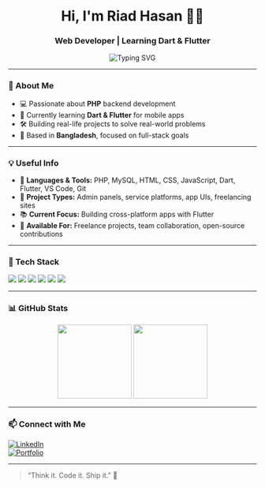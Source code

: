 <h1 align="center">Hi, I'm Riad Hasan 👨‍💻</h1>
<h3 align="center">Web Developer | Learning Dart & Flutter </h3>

<p align="center">
  <img src="https://readme-typing-svg.demolab.com?font=Fira+Code&size=20&pause=1000&center=true&vCenter=true&width=420&lines=I+build+websites+with+PHP.;Exploring+Dart+%26+Flutter+for+Apps.;Code.+Create.+Repeat." alt="Typing SVG" />
</p>

---

### 🚀 About Me

- 💻 Passionate about **PHP** backend development  
- 📱 Currently learning **Dart & Flutter** for mobile apps  
- 🛠 Building real-life projects to solve real-world problems  
- 📍 Based in **Bangladesh**, focused on full-stack goals

---

### 💡 Useful Info

- 🔧 **Languages & Tools:** PHP, MySQL, HTML, CSS, JavaScript, Dart, Flutter, VS Code, Git
- 📂 **Project Types:** Admin panels, service platforms, app UIs, freelancing sites
- 📚 **Current Focus:** Building cross-platform apps with Flutter
- 🤝 **Available For:** Freelance projects, team collaboration, open-source contributions

---

### 🧰 Tech Stack

<p>
  <img src="https://img.shields.io/badge/PHP-777BB4?style=for-the-badge&logo=php&logoColor=white"/>
  <img src="https://img.shields.io/badge/Dart-0175C2?style=for-the-badge&logo=dart&logoColor=white"/>
  <img src="https://img.shields.io/badge/Flutter-02569B?style=for-the-badge&logo=flutter&logoColor=white"/>
  <img src="https://img.shields.io/badge/MySQL-00758F?style=for-the-badge&logo=mysql&logoColor=white"/>
  <img src="https://img.shields.io/badge/HTML5-E34F26?style=for-the-badge&logo=html5&logoColor=white"/>
  <img src="https://img.shields.io/badge/CSS3-264DE4?style=for-the-badge&logo=css3&logoColor=white"/>
</p>

---

### 📊 GitHub Stats

<p align="center">
  <img src="https://github-readme-stats.vercel.app/api?username=riadhasan15&show_icons=true&theme=tokyonight" height="150"/>
  <img src="https://github-readme-streak-stats.herokuapp.com/?user=riadhasan15&theme=tokyonight" height="150"/>
</p>

---

### 📫 Connect with Me

[![LinkedIn](https://img.shields.io/badge/LinkedIn-blue?style=flat-square&logo=linkedin&logoColor=white)](https://linkedin.com/in/YOUR-LINKEDIN)  
[![Portfolio](https://img.shields.io/badge/Portfolio-003366?style=flat-square&logo=firefox&logoColor=white)](https://riadhasan.info)

---

> “Think it. Code it. Ship it.” 🚀
